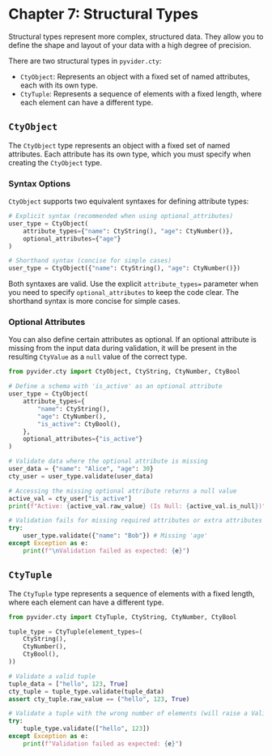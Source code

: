 # Chapter 7: Structural Types

Structural types represent more complex, structured data. They allow you to define the shape and layout of your data with a high degree of precision.

There are two structural types in `pyvider.cty`:

*   `CtyObject`: Represents an object with a fixed set of named attributes, each with its own type.
*   `CtyTuple`: Represents a sequence of elements with a fixed length, where each element can have a different type.

## `CtyObject`

The `CtyObject` type represents an object with a fixed set of named attributes. Each attribute has its own type, which you must specify when creating the `CtyObject` type.

### Syntax Options

`CtyObject` supports two equivalent syntaxes for defining attribute types:

```python
# Explicit syntax (recommended when using optional_attributes)
user_type = CtyObject(
    attribute_types={"name": CtyString(), "age": CtyNumber()},
    optional_attributes={"age"}
)

# Shorthand syntax (concise for simple cases)
user_type = CtyObject({"name": CtyString(), "age": CtyNumber()})
```

Both syntaxes are valid. Use the explicit `attribute_types=` parameter when you need to specify `optional_attributes` to keep the code clear. The shorthand syntax is more concise for simple cases.

### Optional Attributes

You can also define certain attributes as optional. If an optional attribute is missing from the input data during validation, it will be present in the resulting `CtyValue` as a `null` value of the correct type.

```python
from pyvider.cty import CtyObject, CtyString, CtyNumber, CtyBool

# Define a schema with 'is_active' as an optional attribute
user_type = CtyObject(
    attribute_types={
        "name": CtyString(),
        "age": CtyNumber(),
        "is_active": CtyBool(),
    },
    optional_attributes={"is_active"}
)

# Validate data where the optional attribute is missing
user_data = {"name": "Alice", "age": 30}
cty_user = user_type.validate(user_data)

# Accessing the missing optional attribute returns a null value
active_val = cty_user["is_active"]
print(f"Active: {active_val.raw_value} (Is Null: {active_val.is_null})")

# Validation fails for missing required attributes or extra attributes
try:
    user_type.validate({"name": "Bob"}) # Missing 'age'
except Exception as e:
    print(f"\nValidation failed as expected: {e}")
```

## `CtyTuple`

The `CtyTuple` type represents a sequence of elements with a fixed length, where each element can have a different type.

```python
from pyvider.cty import CtyTuple, CtyString, CtyNumber, CtyBool

tuple_type = CtyTuple(element_types=(
    CtyString(),
    CtyNumber(),
    CtyBool(),
))

# Validate a valid tuple
tuple_data = ["hello", 123, True]
cty_tuple = tuple_type.validate(tuple_data)
assert cty_tuple.raw_value == ("hello", 123, True)

# Validate a tuple with the wrong number of elements (will raise a ValidationError)
try:
    tuple_type.validate(["hello", 123])
except Exception as e:
    print(f"Validation failed as expected: {e}")
```
